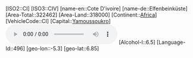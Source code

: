﻿---
location: [6.85,-5.3]
type: Country
tags:
- geo/Country

SpocWebEntityId: 26866
isDeleted: false
confidential: public

---
[ISO2::CI]
[ISO3::CIV]
[name-en::Cote D&#x27;ivoire]
[name-de::Elfenbeinküste]
[Area-Total::322462]
[Area-Land::318000]
[Continent::[Africa](geo/Continent/Africa.md)]
[VehicleCode::CI]
[Capital::[Yamoussoukro](geo/Continent/Africa/Cote_D'ivoire/Yamoussoukro.md)]
![Anthem-Cote-divoire](xLarge/National-Anthem/Anthem-Cote-divoire.mp3)
[Alcohol-l::6.5]
[Language-Id::496]
[geo-lon::-5.3]
[geo-lat::6.85]

